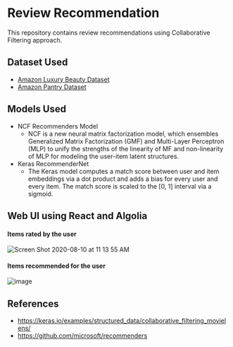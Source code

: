 # Review Recommendation
This repository contains review recommendations using Collaborative Filtering approach.
## Dataset Used
- [Amazon Luxury Beauty Dataset](http://deepyeti.ucsd.edu/jianmo/amazon/categoryFilesSmall/Luxury_Beauty_5.json.gz)
- [Amazon Pantry Dataset](http://deepyeti.ucsd.edu/jianmo/amazon/categoryFilesSmall/Prime_Pantry_5.json.gz)

## Models Used
- NCF Recommenders Model
  - NCF is a new neural matrix factorization model, which ensembles Generalized Matrix Factorization (GMF) and Multi-Layer Perceptron (MLP) to unify the strengths of   the linearity of MF and non-linearity of MLP for modeling the user-item latent structures. 
- Keras RecommenderNet
  - The Keras model computes a match score between user and item embeddings via a dot product and adds a bias for every user and every item. The match score is scaled   to the [0, 1] interval via a sigmoid.

## Web UI using React and Algolia
#### Items rated by the user
![Screen Shot 2020-08-10 at 11 13 55 AM](https://user-images.githubusercontent.com/55044852/89823592-9a1b7980-db06-11ea-9721-0bac08b723ac.png)
#### Items recommended for the user
![image](https://user-images.githubusercontent.com/55044852/89823819-fb434d00-db06-11ea-9e89-5baaa22af0a2.png)

## References
- https://keras.io/examples/structured_data/collaborative_filtering_movielens/
- https://github.com/microsoft/recommenders
